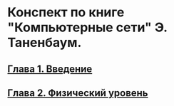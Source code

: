 # Конспект по книге "Компьютерные сети" Э. Таненбаум.

## [Глава 1. Введение](introduction.md)
## [Глава 2. Физический уровень](physical_layer.md)
